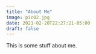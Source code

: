 ```yaml
---
title: "About Me"
image: pic02.jpg
date: 2021-02-20T22:27:21-05:00
draft: false
---
```


This is some stuff about me.